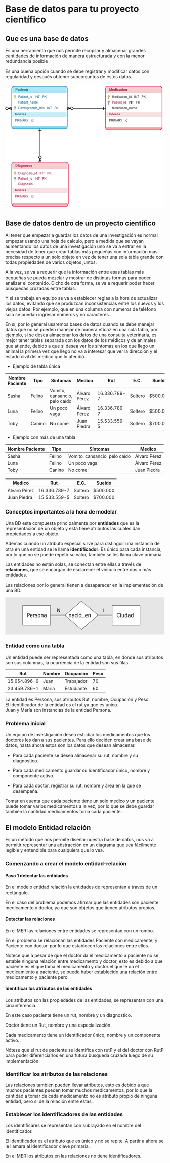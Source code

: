 # Base de datos para tu proyecto científico

## Que es una base de datos

Es una herramienta que nos permite recopilar y almacenar grandes cantidades de información de manera estructurada y con la menor redundancia posible

Es una buena opción  cuando se debe  registrar y modificar datos con regularidad y después obtener subconjuntos de estos datos.

![dasd](images/relational-database-model1.png)


## Base de datos dentro de un proyecto científico

Al tener que empezar a guardar los datos de una investigación es normal empezar usando una hoja de calculo, pero a medida que se vayan aumentando los datos de una investigación uno se va a entrar en la necesidad de tener que crear tablas más pequeñas con información más precisa respecto a un solo objeto en vez de tener una sola tabla grande con todas propiedades de varios objetos juntos.

A la vez, se va a requerir que la información entre esas tablas más pequeñas se pueda mezclar y mostrar de distintas formas para poder analizar el contenido. Dicho de otra forma, se va a requerir poder hacer búsquedas cruzadas entre tablas.

Y si se trabaja en equipo se va a  establecer reglas a la hora de actualizar los datos, evitando que se produzcan inconsistencias entre los nuevos y los viejos datos. Por ejemplo, que en una columna con números de teléfono solo se puedan ingresar números y no caracteres.

En sí, por lo general usaremos bases de datos cuando se debe manejar datos que no se pueden manejar de manera eficaz en una sola tabla, por ejemplo, si se desea almacenar los datos de una consulta veterinaria, es mejor tener tablas separada con los datos de los médicos y de animales que atiende, debido a que si desea ver los síntomas en los que llego un animal la primera vez que llego no va a interesar que ver la dirección y el estado civil del medico que lo atendió.


- Ejemplo de tabla única

Nombre Paciente| Tipo | Síntomas | Medico | Rut | E.C. | Sueldo
-------------- | ---- | ------ | ----- | ----| ------| --------
Sasha | Felino | Vomito, cansancio, pelo caído | Álvaro Pérez | 16.336.789-7 | Soltero | $500.000
Luna | Felino | Un poco vaga | Álvaro Pérez | 16.336.789-7 | Soltero | $500.000
Toby | Canino | No come | Juan Piedra | 15.533.559-5 | Soltero | $700.000

- Ejemplo con más de una tabla

Nombre Paciente| Tipo | Síntomas | Medico
-------------- | ---- | ------ | -------
Sasha | Felino | Vomito, cansancio, pelo caído | Álvaro Pérez
Luna | Felino | Un poco vaga | Álvaro Pérez
Toby | Canino | No come | Juan Piedra

Medico | Rut | E.C. | Sueldo
---- | ------ | -------- | -------
Álvaro Pérez | 16.336.789-7 | Soltero | $500.000
Juan Piedra | 15.533.559-5 | Soltero | $700.000



### Conceptos importantes a la hora de modelar

Una BD esta compuesta principalmente por **entidades** que es la representación de un objeto y esta tiene atributos las cuales dan propiedades a ese objeto.

Además cuando un atributo especial sirve para distinguir una instancia de otra en una entidad se le llama **identificador**. Es único para cada instancia, por lo que no se puede repetir su valor, también se les llama clave primaria

Las entidades no están solas, se conectan entre ellas a través de **relaciones**, que se encargan de esclarecer el vinculo entre dos o más entidades.

Las relaciones por lo general tienen a desaparecer en la implementación de una BD.

![140% center](images/rel.png)


### Entidad como una tabla

Un entidad puede ser representada como una tabla, en donde sus atributos son sus columnas, la ocurrencia de la entidad son sus filas.

Rut | Nombre | Ocupación | Peso
--- | ------ | --------- | -------
15.654.896-6  |   Juan     |  Trabajador | 70
23.459.786-1 |    Maria   |     Estudiante | 60

La entidad es Persona, sus atributos Rut, nombre, Ocupación y Peso. <br>
El identificador de la entidad es el rut ya que es único. <br>
Juan y María son instancias de la entidad Persona.<br>

### Problema inicial

Un equipo de investigación desea estudiar los medicamentos que los doctores les dan a sus pacientes. Para ello deciden crear una base de datos, hasta ahora estos son los datos que desean almacenar.

 - Para cada paciente se desea almacenar su rut, nombre y su diagnostico.

- Para cada medicamento guardar su Identificador único, nombre y componente activo.

- Para cada doctor, registrar su rut, nombre y área en la que se desempeña.

Tomar en cuenta que cada paciente tiene un solo medico y un paciente puede tomar varios medicamentos a la vez, por lo que se debe guardar también la cantidad medicamentos toma cada paciente.


## El modelo Entidad relación

Es un método que nos permite diseñar nuestra base de datos, nos va a permitir representar una abstracción en un diagrama que sea fácilmente legible y entendible para cualquiera que lo vea.

### Comenzando a crear el modelo entidad-relación

#### Paso 1  detectar las entidades

En el modelo entidad relación  la entidades de representan a través de un rectángulo.

En el caso del problema podemos afirmar que las entidades son paciente medicamento y doctor, ya que son objetos que tienen atributos propios.

#### Detectar las relaciones

En el MER las relaciones entre entidades se representan con un rombo.

En el problema se relacionan las entidades Paciente con medicamente, y Paciente con doctor. por lo que establecen las relaciones entre ellos.

Notece que a pesar de que el doctor da el medicamento a paciente no se estable ninguna relación entre medicamento y doctor, esto es debido a que paciente es el que toma el medicamento y doctor el que le da el medicamiento a paciente, se puede haber establecido una relación entre medicamento y paciente pero


#### Identificar los atributos de las entidades

Los atributos son las propiedades de las entidades, se representan con una circunferencia.

En este caso paciente tiene un rut, nombre y un diagnostico.

Doctor tiene un Rut, nombre y una especialización.

Cada medicamento tiene un Identificador único, nombre y un componente activo.

Nótese que el rut de paciente se identifica con rutP y el del doctor con RutP para poder diferenciarlos en una futura búsqueda cruzada luego de su implementación.

### Identificar los atributos de las relaciones

Las relaciones también pueden llevar atributos, esto es debido a que muchos pacientes pueden tomar muchos medicamentos, por lo que la cantidad a tomar de cada medicamento no es atributo propio de ninguna entidad, pero si de la relación entre estas.

### Establecer los identificadores de las entidades

Los identificares se representan con subrayado en el nombre del identificador.

El identificador es el atributo que es único y no se repite. A partir a ahora se le llamara al identificador clave primaria.

En el MER los atributos en las relaciones no tiene identificadores.
